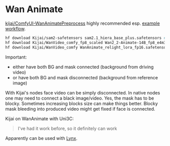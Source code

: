 # Wan Animate

[kijai/ComfyUI-WanAnimatePreprocess](https://github.com/kijai/ComfyUI-WanAnimatePreprocess) highly recommended esp. [example workflow](https://github.com/kijai/ComfyUI-WanAnimatePreprocess/tree/main/example_workflows).

```bash
hf download Kijai/sam2-safetensors sam2.1_hiera_base_plus.safetensors # models/sam2
hf download Kijai/WanVideo_comfy_fp8_scaled Wan2_2-Animate-14B_fp8_e4m3fn_scaled_KJ.safetensors # models/diffusion_models
hf download Kijai/WanVideo_comfy WanAnimate_relight_lora_fp16.safetensors # models/diffusion_models
```

Important:

* either have both BG and mask connected (background from driving video)
* or have both BG and mask disconnected (background from reference image)

With Kijai's nodes face video can be simply disconnected. In native nodes one may need to connect a black image/video.
Yes, the mask has to be blocky. Sometimes increasing blocks size can make things better.
Blocky mask bleeding into produced video might get fixed if face is connected.

Kijai on WanAnimate with Uni3C:
> I've had it work before, so it definitely can work

Apparently can be used with [Lynx](lynx.md).
